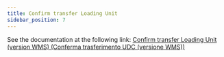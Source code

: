 ```yaml
---
title: Confirm transfer Loading Unit
sidebar_position: 7
---
```


See the documentation at the following link: [Confirm transfer Loading Unit (version WMS) (Conferma trasferimento UDC (versione WMS))](/docs/logistics/udc/loading-unit-packing-lists/loading-unit)